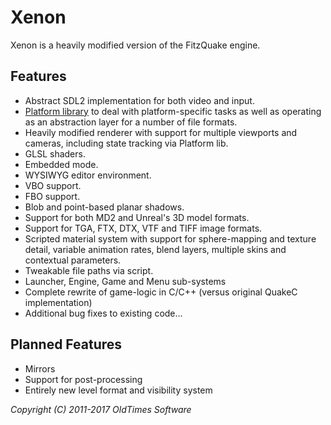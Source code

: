 # Xenon
Xenon is a heavily modified version of the FitzQuake engine.

## Features
- Abstract SDL2 implementation for both video and input.
- [Platform library](https://github.com/xenon-tech/PlatformLibrary) to deal with platform-specific tasks as well as operating as an abstraction layer for a number of file formats.
- Heavily modified renderer with support for multiple viewports and cameras, including state tracking via Platform lib.
- GLSL shaders.
- Embedded mode.
- WYSIWYG editor environment.
- VBO support.
- FBO support.
- Blob and point-based planar shadows.
- Support for both MD2 and Unreal's 3D model formats.
- Support for TGA, FTX, DTX, VTF and TIFF image formats.
- Scripted material system with support for sphere-mapping and texture detail, variable animation rates, blend layers, multiple skins and contextual parameters.
- Tweakable file paths via script.
- Launcher, Engine, Game and Menu sub-systems
- Complete rewrite of game-logic in C/C++ (versus original QuakeC implementation)
- Additional bug fixes to existing code...

## Planned Features
- Mirrors
- Support for post-processing
- Entirely new level format and visibility system

*Copyright (C) 2011-2017 OldTimes Software*
